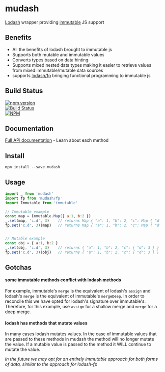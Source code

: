 mudash
=============

[Lodash](https://lodash.com) wrapper providing [immutable](https://facebook.github.io/immutable-js/) JS support


## Benefits
- All the benefits of lodash brought to immutable js
- Supports both mutable and immutable values
- Converts types based on data hinting
- Supports mixed nested data types making it easier to retrieve values from mixed immutable/mutable data sources
- supports [lodash/fp](https://github.com/lodash/lodash/wiki/FP-Guide) bringing functional programming to immutable js


## Build Status

[![npm version](https://badge.fury.io/js/mudash.svg)](https://badge.fury.io/js/mudash)<br />
[![Build Status](https://travis-ci.org/brianneisler/mudash.svg)](https://travis-ci.org/brianneisler/mudash)<br />
[![NPM](https://nodei.co/npm/mudash.png?downloads=true&downloadRank=true&stars=true)](https://nodei.co/npm/mudash/)

## Documentation

[Full API documentation](docs/API.md) - Learn about each method


## Install

```js
npm install --save mudash
```

## Usage

```js
import _ from 'mudash'
import fp from 'mudash/fp'
import Immutable from 'immutable'

// Immutable example
const map = Immutable.Map({ a:1, b:2 })
_.set(map, 'c.d', 3)    // returns Map { "a": 1, "b": 2, "c": Map { "d": 3 } }
fp.set('c.d', 3)(map)   // returns Map { "a": 1, "b": 2, "c": Map { "d": 3 } }


// Mutable example
const obj = { a:1, b:2 }
_.set(obj, 'c.d', 3)    // returns { "a": 1, "b": 2, "c": { "d": 3 } }
fp.set('c.d', 3)(obj)   // returns { "a": 1, "b": 2, "c": { "d": 3 } }
```

## Gotchas

#### some immutable methods conflict with lodash methods
For example, immutable's `merge` is the equivalent of lodash's `assign` and lodash's `merge` is the equivalent of immutable's `mergeDeep`. In order to reconcile this we have opted for lodash's signature over immutable's. Therefore, for this example, use `assign` for a shallow merge and `merge` for a deep merge.

#### lodash has methods that mutate values
In many cases lodash mutates values. In the case of immutable values that are passed to these methods in mudash the method will no longer mutate the value. If a mutable value is passed to the method it WILL continue to mutate the value.

*In the future we may opt for an entirely immutable approach for both forms of data, similar to the approach for lodash-fp*
